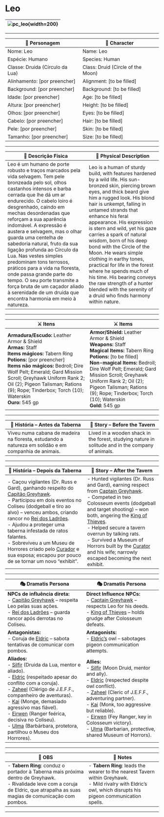 # Leo


| ![pc_leo](assets/pc/pc_leo.jpeg){width=200} |
| --------------------- |


---

| **🧙 Personagem**                | **🧙 Character**                   |
| -------------------------------- | ---------------------------------- |
| Nome: Leo                        | Name:  Leo                         |
| Espécie:  Humano                 | Species:  Human                    |
| Classe:  Druida (Círculo da Lua) | Class:  Druid (Circle of the Moon) |
| Alinhamento: [por preencher]     | Alignment: [to be filled]          |
| Background: [por preencher]      | Background: [to be filled]         |
| Idade: [por preencher]           | Age: [to be filled]                |
| Altura: [por preencher]          | Height: [to be filled]             |
| Olhos: [por preencher]           | Eyes: [to be filled]               |
| Cabelo: [por preencher]          | Hair: [to be filled]               |
| Pele: [por preencher]            | Skin: [to be filled]               |
| Tamanho:  [por preencher]        | Size:  [to be filled]              |

---

| **📜 Descrição Física** | **📜 Physical Description** |
| ----------------------- | --------------------------- |
| Leo é um humano de porte robusto e traços marcados pela vida selvagem. Tem pele bronzeada pelo sol, olhos castanhos intensos e barba cerrada que lhe dá um ar endurecido. O cabelo loiro é desgrenhado, caindo em mechas desordenadas que reforçam a sua aparência indomável. A expressão é austera e selvagem, mas o olhar guarda uma centelha de sabedoria natural, fruto da sua ligação profunda ao Círculo da Lua. Nas vestes simples predominam tons terrosos, práticos para a vida na floresta, onde passa grande parte do tempo. O seu porte transmite a força bruta de um caçador aliado à serenidade de um druida que encontra harmonia em meio à natureza. | Leo is a human of sturdy build, with features hardened by a wild life. His sun-bronzed skin, piercing brown eyes, and thick beard give him a rugged look. His blond hair is unkempt, falling in untamed strands that enhance his feral appearance. His expression is stern and wild, yet his gaze carries a spark of natural wisdom, born of his deep bond with the Circle of the Moon. He wears simple clothing in earthy tones, practical for life in the forest where he spends much of his time. His bearing conveys the raw strength of a hunter blended with the serenity of a druid who finds harmony within nature. |

---

| **⚔️ Itens**             | **⚔️ Items**                         |
| ---------------------- | ------------------------------ |
| **Armadura/Escudo:** Leather Armor & Shield <br>**Armas:** Staff <br>**Items mágicos:** Tabern Ring <br>**Potions:** [por preencher] <br>**Items não mágicos:** Bedroll; Dire Wolf Pelt; Emerald; Gard Mission Scroll; Greyhawk Uniform Rank 2; Oil (2); Pigeon Talisman; Rations (9); Rope; Tinderbox; Torch (10); Waterskin  <br>**Ouro:** 545 gp | **Armor/Shield:** Leather Armor & Shield <br>**Weapons:** Staff <br>**Magical Items:** Tabern Ring <br>**Potions:** [to be filled] <br>**Non-magical Items:** Bedroll; Dire Wolf Pelt; Emerald; Gard Mission Scroll; Greyhawk Uniform Rank 2; Oil (2); Pigeon Talisman; Rations (9); Rope; Tinderbox; Torch (10); Waterskin  <br>**Gold:** 545 gp |

---

| **📖 História – Antes da Taberna** | **📖 Story – Before the Tavern** |
| ---------------------------------- | -------------------------------- |
| Viveu numa cabana de madeira na floresta, estudando a natureza em solidão e em companhia de animais. | Lived in a wooden shack in the forest, studying nature in solitude and in the company of animals. |

---

| **📖 História – Depois da Taberna** | **📖 Story – After the Tavern** |
| ----------------------------------- | -------------------------------- |
| - Caçou vigilantes (Dr. Russ e Gard), ganhando respeito do [Capitão Greyhawk](capitao_greyhawk.md). <br>- Participou em dois eventos no Coliseu (dodgeball e tiro ao alvo) – venceu ambos, criando rancor no [Rei dos Ladrões](rei_dos_ladroes.md). <br>- Ajudou a proteger uma taberna infestada de ratos falantes. <br>- Sobreviveu a um Museu de Horrores criado pelo [Curador](curador.md) e sua esposa; escapou por pouco de se tornar um novo “exhibit”. | - Hunted vigilantes (Dr. Russ and Gard), earning respect from [Captain Greyhawk](capitao_greyhawk.md). <br>- Competed in two Colosseum events (dodgeball and target shooting) – won both, angering the [King of Thieves](rei_dos_ladroes.md). <br>- Helped secure a tavern overrun by talking rats. <br>- Survived a Museum of Horrors built by the [Curator](curador.md) and his wife; narrowly escaped becoming the next exhibit. |

---

| **🎭 Dramatis Persona**                                                                                                                                                                                                                                                                                                                                                                                                                                                                         | **🎭 Dramatis Persona**                                                                                                                                                                                                                                                                                                                                                                                                                                           |
| ----------------------------------------------------------------------------------------------------------------------------------------------------------------------------------------------------------------------------------------------------------------------------------------------------------------------------------------------------------------------------------------------------------------------------------------------------------------------------------------------- | ----------------------------------------------------------------------------------------------------------------------------------------------------------------------------------------------------------------------------------------------------------------------------------------------------------------------------------------------------------------------------------------------------------------------------------------------------------------- |
| **NPCs de influência direta:**  <br>- [Capitão Greyhawk](capitao_greyhawk.md) – respeita Leo pelas suas ações. <br>- [Rei dos Ladrões](rei_dos_ladroes.md) – guarda rancor após derrotas no Coliseu.                                                                                                                                                                                                                                                                              | **Direct Influence NPCs:**  <br>- [Captain Greyhawk](capitao_greyhawk.md) – respects Leo for his deeds. <br>- [King of Thieves](rei_dos_ladroes.md) – holds grudge after Colosseum defeats.                                                                                                                                                                                                                                                         |
| **Antagonistas:**  <br>- Coruja de [Eldric](docs/dm/-/pc/pc_eldric_silvanos.md) – sabota tentativas de comunicar com pombos.                                                                                                                                                                                                                                                                                                                                                                                    | **Antagonists:**  <br>- [Eldric’s](docs/dm/-/pc/pc_eldric_silvanos.md) owl – sabotages pigeon communication attempts.                                                                                                                                                                                                                                                                                                                                                             |
| **Aliados:**  <br>- [Silfir](pc_silfir.md) (Druida da Lua, mentor e aliado). <br>- [Eldric](docs/dm/-/pc/pc_eldric_silvanos.md) (respeitado apesar do conflito com a coruja). <br>- [Zaheel](pc_zaheel.md) (Clérigo de J.E.F.F., companheiro de aventuras). <br>- [Kai](pc_kai.md) (Monge, demasiado agressivo mas fiável). <br>- [Eirwen](pc_eirwen.md) (Ranger feérica, decisiva no Coliseu). <br>- [Ulma](pc_ulma.md) (Barbárbara, protetora, partilhou o Museu dos Horrores). | **Allies:**  <br>- [Silfir](pc_silfir.md)  (Moon Druid, mentor and ally). <br>- [Eldric](docs/dm/-/pc/pc_eldric_silvanos.md) (respected despite owl conflict). <br>- [Zaheel](pc_zaheel.md) (Cleric of J.E.F.F., adventuring partner). <br>- [Kai](pc_kai.md) (Monk, too aggressive but reliable). <br>- [Eirwen](pc_eirwen.md) (Fey Ranger, key in Colosseum victory). <br>- [Ulma](pc_ulma.md) (Barbarian, protective, shared Museum of Horrors). |

---

| **🔮 OBS** | **🔮 Notes** |
| ---------- | ------------ |
| - **Tabern Ring**: conduz o portador à Taberna mais próxima dentro de Greyhawk. <br>- Rivalidade leve com a coruja de Eldric, que atrapalha as suas magias de comunicação com pombos. | - **Tabern Ring**: leads the wearer to the nearest Tavern within Greyhawk. <br>- Mild rivalry with Eldric’s owl, which disrupts his pigeon communication spells. |

---
